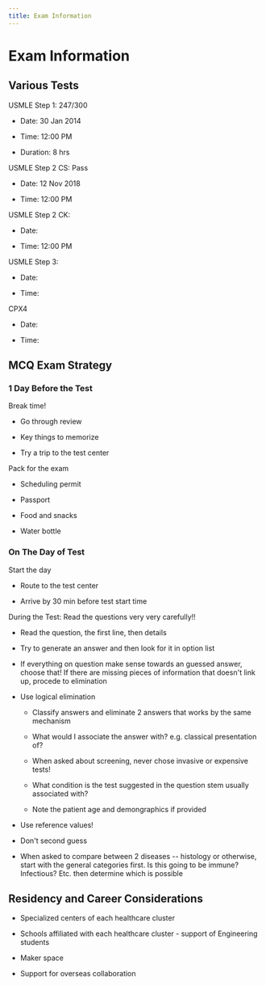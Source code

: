 ```yaml
---
title: Exam Information
---
```

Exam Information
================

Various Tests
-------------

USMLE Step 1: 247/300

-   Date: 30 Jan 2014

-   Time: 12:00 PM

-   Duration: 8 hrs

USMLE Step 2 CS: Pass

-   Date: 12 Nov 2018

-   Time: 12:00 PM

USMLE Step 2 CK:

-   Date:

-   Time: 12:00 PM

USMLE Step 3:

-   Date:

-   Time:

CPX4

-   Date:

-   Time:

MCQ Exam Strategy
-----------------

### 1 Day Before the Test

Break time!

-   Go through review

-   Key things to memorize

-   Try a trip to the test center

Pack for the exam

-   Scheduling permit

-   Passport

-   Food and snacks

-   Water bottle

### On The Day of Test

Start the day

-   Route to the test center

-   Arrive by 30 min before test start time

During the Test: Read the questions very very carefully!!

-   Read the question, the first line, then details

-   Try to generate an answer and then look for it in option list

-   If everything on question make sense towards an guessed answer, choose that! If there are missing pieces of information that doesn't link up, procede to elimination

-   Use logical elimination

    -   Classify answers and eliminate 2 answers that works by the same mechanism

    -   What would I associate the answer with? e.g. classical presentation of?

    -   When asked about screening, never chose invasive or expensive tests!

    -   What condition is the test suggested in the question stem usually associated with?

    -   Note the patient age and demongraphics if provided

-   Use reference values!

-   Don't second guess

-   When asked to compare between 2 diseases -- histology or otherwise, start with the general categories first. Is this going to be immune? Infectious? Etc. then determine which is possible

Residency and Career Considerations
-----------------------------------

-   Specialized centers of each healthcare cluster

-   Schools affiliated with each healthcare cluster - support of Engineering students

-   Maker space

-   Support for overseas collaboration

